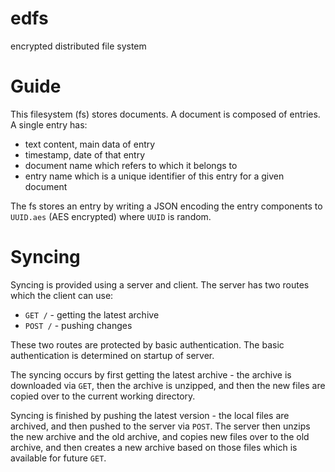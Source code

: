 # edfs
encrypted distributed file system

# Guide

This filesystem (fs) stores documents. A document is composed of entries. A single entry has:

- text content, main data of entry
- timestamp, date of that entry
- document name which refers to which it belongs to
- entry name which is a unique identifier of this entry for a given document

The fs stores an entry by writing a JSON encoding the entry components to `UUID.aes` (AES encrypted) where `UUID` is random.

# Syncing

Syncing is provided using a server and client. The server has two routes which the client can use:

- `GET /` - getting the latest archive
- `POST /` - pushing changes

These two routes are protected by basic authentication. The basic authentication is determined on startup of server.

The syncing occurs by first getting the latest archive - the archive is downloaded via `GET`, then the archive is unzipped, and then the new files are copied over to the current working directory.

Syncing is finished by pushing the latest version - the local files are archived, and then pushed to the server via `POST`. The server then unzips the new archive and the old archive, and copies new files over to the old archive, and then creates a new archive based on those files which is available for future `GET`.

